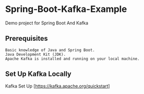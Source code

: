 # Spring-Boot-Kafka-Example
Demo project for Spring Boot And Kafka

## Prerequisites
```
Basic knowledge of Java and Spring Boot.
Java Development Kit (JDK).
Apache Kafka is installed and running on your local machine.
```
## Set Up Kafka Locally
Kafka Set Up [https://kafka.apache.org/quickstart]
